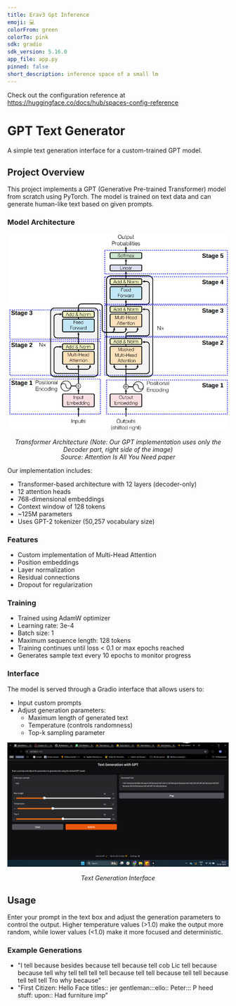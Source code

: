 ```yaml
---
title: Erav3 Gpt Inference
emoji: 💻
colorFrom: green
colorTo: pink
sdk: gradio
sdk_version: 5.16.0
app_file: app.py
pinned: false
short_description: inference space of a small lm
---
```


Check out the configuration reference at https://huggingface.co/docs/hub/spaces-config-reference

# GPT Text Generator

A simple text generation interface for a custom-trained GPT model.

## Project Overview

This project implements a GPT (Generative Pre-trained Transformer) model from scratch using PyTorch. The model is trained on text data and can generate human-like text based on given prompts.

### Model Architecture

<div align="center">
  <img src="resources/encoder-2.png" alt="Transformer Architecture" width="600"/>
  <p><i>Transformer Architecture (Note: Our GPT implementation uses only the Decoder part, right side of the image)<br/>Source: Attention Is All You Need paper</i></p>
</div>

Our implementation includes:
- Transformer-based architecture with 12 layers (decoder-only)
- 12 attention heads
- 768-dimensional embeddings
- Context window of 128 tokens
- ~125M parameters
- Uses GPT-2 tokenizer (50,257 vocabulary size)

### Features
- Custom implementation of Multi-Head Attention
- Position embeddings
- Layer normalization
- Residual connections
- Dropout for regularization

### Training
- Trained using AdamW optimizer
- Learning rate: 3e-4
- Batch size: 1
- Maximum sequence length: 128 tokens
- Training continues until loss < 0.1 or max epochs reached
- Generates sample text every 10 epochs to monitor progress

### Interface
The model is served through a Gradio interface that allows users to:
- Input custom prompts
- Adjust generation parameters:
  - Maximum length of generated text
  - Temperature (controls randomness)
  - Top-k sampling parameter

<div align="center">
  <img src="resources/interface.png" alt="Interface Demo" width="800"/>
  <p><i>Text Generation Interface</i></p>
</div>

## Usage
Enter your prompt in the text box and adjust the generation parameters to control the output. Higher temperature values (>1.0) make the output more random, while lower values (<1.0) make it more focused and deterministic.

### Example Generations

- "I tell  because besides because tell because tell cob Lic tell because because tell why tell tell tell tell because tell tell because tell tell because tell tell tell Tro why because"
- "First Citizen:
Hello
Face titles::
jer gentleman:::ello:: Peter:::
P heed
stuff: upon:: Had furniture imp"

